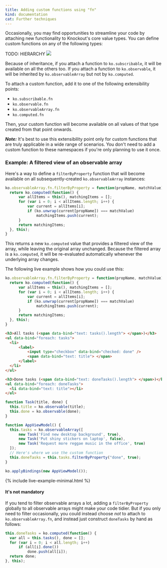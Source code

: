 ```yaml
---
title: Adding custom functions using "fn"
kind: documentation
cat: Further techniques
---
```

  Occasionally, you may find opportunities to streamline your code by attaching new functionality to Knockout's core value types. You can define custom functions on any of the following types:

  TODO: HIERARCHY
  ![](images/fn/type-hierarchy.png)

  Because of inheritance, if you attach a function to `ko.subscribable`, it will be available on all the others too. If you attach a function to `ko.observable`, it will be inherited by `ko.observableArray` but not by `ko.computed`.

  To attach a custom function, add it to one of the following extensibility points:

  * `ko.subscribable.fn`
  * `ko.observable.fn`
  * `ko.observableArray.fn`
  * `ko.computed.fn`


  Then, your custom function will become available on all values of that type created from that point onwards.

  ***Note:*** It's best to use this extensibility point only for custom functions that are truly applicable in a wide range of scenarios. You don't need to add a custom function to these namespaces if you're only planning to use it once.

  ### Example: A filtered view of an observable array

  Here's a way to define a `filterByProperty` function that will become available on all subsequently-created `ko.observableArray` instances:

  ```javascript
ko.observableArray.fn.filterByProperty = function(propName, matchValue) {
    return ko.computed(function() {
        var allItems = this(), matchingItems = [];
        for (var i = 0; i < allItems.length; i++) {
            var current = allItems[i];
            if (ko.unwrap(current[propName]) === matchValue)
                matchingItems.push(current);
        }
        return matchingItems;
    }, this);
}
  ```

  This returns a new `ko.computed` value that provides a filtered view of the array, while leaving the original array unchanged. Because the filtered array is a `ko.computed`, it will be re-evaluated automatically whenever the underlying array changes.

  The following live example shows how you could use this:

  ```javascript
ko.observableArray.fn.filterByProperty = function(propName, matchValue) {
    return ko.computed(function() {
        var allItems = this(), matchingItems = [];
        for (var i = 0; i < allItems.length; i++) {
            var current = allItems[i];
            if (ko.unwrap(current[propName]) === matchValue)
                matchingItems.push(current);
        }
        return matchingItems;
    }, this);
}
  ```

  ```html
<h3>All tasks (<span data-bind="text: tasks().length"> </span>)</h3>
<ul data-bind="foreach: tasks">
    <li>
        <label>
            <input type="checkbox" data-bind="checked: done" />
            <span data-bind="text: title"> </span>
        </label>
    </li>
</ul>

<h3>Done tasks (<span data-bind="text: doneTasks().length"> </span>)</h3>
<ul data-bind="foreach: doneTasks">
    <li data-bind="text: title"></li>
</ul>
  ```

  ```javascript
function Task(title, done) {
    this.title = ko.observable(title);
    this.done = ko.observable(done);
}

function AppViewModel() {
    this.tasks = ko.observableArray([
        new Task('Find new desktop background', true),
        new Task('Put shiny stickers on laptop', false),
        new Task('Request more reggae music in the office', true)
    ]);
    // Here's where we use the custom function
    this.doneTasks = this.tasks.filterByProperty("done", true);
}

ko.applyBindings(new AppViewModel());
  ```

  {% include live-example-minimal.html %}

  #### It's not mandatory

  If you tend to filter observable arrays a lot, adding a `filterByProperty` globally to all observable arrays might make your code tidier. But if you only need to filter occasionally, you could instead choose *not* to attach to `ko.observableArray.fn`, and instead just construct `doneTasks` by hand as follows:

  ```javascript
this.doneTasks = ko.computed(function() {
    var all = this.tasks(), done = [];
    for (var i = 0; i < all.length; i++)
        if (all[i].done())
            done.push(all[i]);
    return done;
}, this);
  ```

